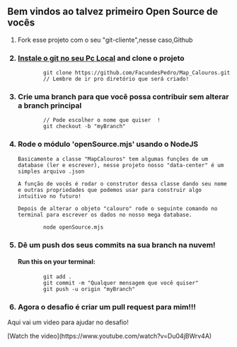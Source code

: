 ## Bem vindos ao talvez primeiro Open Source de vocês
<ol>
    <li>Fork esse projeto com o seu "git-cliente",nesse caso,Github</li>
    
    
### <li><a href="https://www.google.com/search?q=git" target="_blank">Instale o git no seu Pc Local</a> and clone o projeto</li>
```
        git clone https://github.com/FacundesPedro/Map_Calouros.git 
        // Lembre de ir pro diretório que será criado!
```
### <li>Crie uma branch para que você possa contribuir sem alterar a branch principal </li>
```
        // Pode escolher o nome que quiser  !
        git checkout -b "myBranch" 
```
### <li>Rode o módulo 'openSource.mjs' usando o NodeJS</li>
    Basicamente a classe "MapCalouros" tem algumas funções de um database (ler e escrever), nesse projeto nosso "data-center" é um simples arquivo .json

    A função de vocês é rodar o construtor dessa classe dando seu nome e outras propriedades que podemos usar para construir algo intuitivo no futuro!

    Depois de alterar o objeto "calouro" rode o seguinte comando no terminal para escrever os dados no nosso mega database.
```
        node openSource.mjs 
```
### <li>Dê um push dos seus commits na sua branch  na nuvem!</li>
####   <p>Run this on your terminal: </p>
```
        git add .
        git commit -m "Qualquer mensagem que você quiser"
        git push -u origin "myBranch" 
```
###   <li>Agora o desafio é criar um pull request para mim!!!</li>
    
</ol>
<p>Aqui vai um video para ajudar no desafio!</p>
[Watch the video](https://www.youtube.com/watch?v=Du04jBWrv4A)
